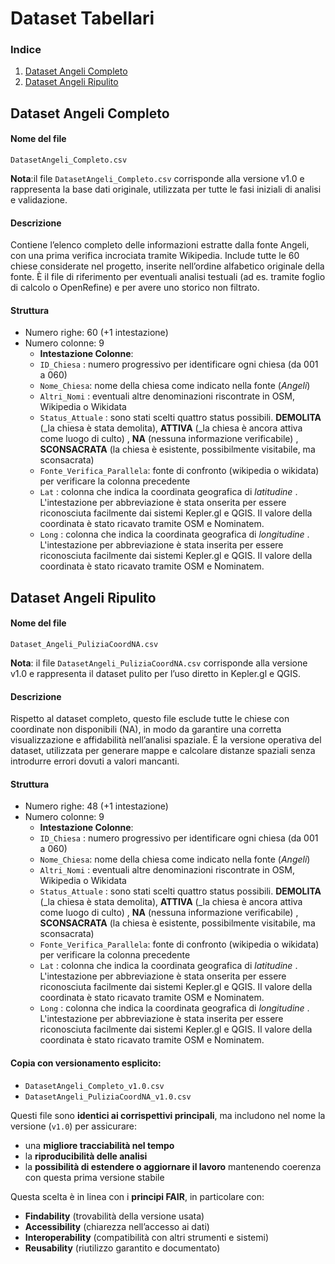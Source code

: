 # Dataset Tabellari

### Indice
1. [Dataset Angeli Completo](#dataset-angeli-completo)
2. [Dataset Angeli Ripulito](#dataset-angeli-ripulito)

<a name="dataset-angeli-completo"></a>
## Dataset Angeli Completo

#### Nome del file 
`DatasetAngeli_Completo.csv`

**Nota**:il file `DatasetAngeli_Completo.csv` corrisponde alla versione v1.0 e rappresenta la base dati originale, utilizzata per tutte le fasi iniziali di analisi e validazione.

#### Descrizione 
Contiene l’elenco completo delle informazioni estratte dalla fonte Angeli, con una prima verifica incrociata tramite Wikipedia.
Include tutte le 60 chiese considerate nel progetto, inserite nell’ordine alfabetico originale della fonte.
È il file di riferimento per eventuali analisi testuali (ad es. tramite foglio di calcolo o OpenRefine) e per avere uno storico non filtrato.

#### Struttura 
* Numero righe: 60 (+1 intestazione)
* Numero colonne: 9 
    * __Intestazione Colonne__:
    * `ID_Chiesa` : numero progressivo per identificare ogni chiesa (da 001 a 060)
    * `Nome_Chiesa`: nome della chiesa come indicato nella fonte (_Angeli_)
    * `Altri_Nomi` : eventuali altre denominazioni riscontrate in OSM, Wikipedia o Wikidata
    * `Status_Attuale` : sono stati scelti quattro status possibili. __DEMOLITA__ (_la chiesa è stata demolita), __ATTIVA__ (_la chiesa è ancora attiva come luogo di culto) , __NA__ (nessuna informazione verificabile) , __SCONSACRATA__ (la chiesa è esistente, possibilmente visitabile, ma sconsacrata)
    * `Fonte_Verifica_Parallela`: fonte di confronto (wikipedia o wikidata) per verificare la colonna precedente
    * `Lat` : colonna che indica la coordinata geografica di _latitudine_ . L'intestazione per abbreviazione è stata onserita per essere riconosciuta facilmente dai sistemi Kepler.gl e QGIS. Il valore della coordinata è stato ricavato tramite OSM e Nominatem.
    * `Long` : colonna che indica la coordinata geografica di _longitudine_ . L'intestazione per abbreviazione è stata inserita per essere riconosciuta facilmente dai sistemi Kepler.gl e QGIS. Il valore della coordinata è stato ricavato tramite OSM e Nominatem.

<a name="dataset-angeli-ripulito"></a>
## Dataset Angeli Ripulito

#### Nome del file 
`Dataset_Angeli_PuliziaCoordNA.csv`

**Nota**: il file `DatasetAngeli_PuliziaCoordNA.csv` corrisponde alla versione v1.0 e rappresenta il dataset pulito per l’uso diretto in Kepler.gl e QGIS.

#### Descrizione 

Rispetto al dataset completo, questo file esclude tutte le chiese con coordinate non disponibili (NA), in modo da garantire una corretta visualizzazione e affidabilità nell’analisi spaziale.
È la versione operativa del dataset, utilizzata per generare mappe e calcolare distanze spaziali senza introdurre errori dovuti a valori mancanti.

#### Struttura 
* Numero righe: 48 (+1 intestazione)
* Numero colonne: 9 
    * __Intestazione Colonne__:
    * `ID_Chiesa` : numero progressivo per identificare ogni chiesa (da 001 a 060)
    * `Nome_Chiesa`: nome della chiesa come indicato nella fonte (_Angeli_)
    * `Altri_Nomi` : eventuali altre denominazioni riscontrate in OSM, Wikipedia o Wikidata
    * `Status_Attuale` : sono stati scelti quattro status possibili. __DEMOLITA__ (_la chiesa è stata demolita), __ATTIVA__ (_la chiesa è ancora attiva come luogo di culto) , __NA__ (nessuna informazione verificabile) , __SCONSACRATA__ (la chiesa è esistente, possibilmente visitabile, ma sconsacrata)
    * `Fonte_Verifica_Parallela`: fonte di confronto (wikipedia o wikidata) per verificare la colonna precedente
    * `Lat` : colonna che indica la coordinata geografica di _latitudine_ . L'intestazione per abbreviazione è stata onserita per essere riconosciuta facilmente dai sistemi Kepler.gl e QGIS. Il valore della coordinata è stato ricavato tramite OSM e Nominatem.
    * `Long` : colonna che indica la coordinata geografica di _longitudine_ . L'intestazione per abbreviazione è stata inserita per essere riconosciuta facilmente dai sistemi Kepler.gl e QGIS. Il valore della coordinata è stato ricavato tramite OSM e Nominatem.

#### Copia con versionamento esplicito:

- `DatasetAngeli_Completo_v1.0.csv` 
- `DatasetAngeli_PuliziaCoordNA_v1.0.csv` 

Questi file sono **identici ai corrispettivi principali**, ma includono nel nome la versione (`v1.0`) per assicurare:

- una **migliore tracciabilità nel tempo**
- la **riproducibilità delle analisi** 
- la **possibilità di estendere o aggiornare il lavoro** mantenendo coerenza con questa prima versione stabile

Questa scelta è in linea con i **principi FAIR**, in particolare con:

- **Findability** (trovabilità della versione usata) 
- **Accessibility** (chiarezza nell’accesso ai dati) 
- **Interoperability** (compatibilità con altri strumenti e sistemi) 
- **Reusability** (riutilizzo garantito e documentato) 

